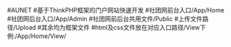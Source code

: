 #AUNET
#基于ThinkPHP框架的门户网站快速开发
#社团网前台入口/App/Home
#社团网后台入口/App/Admin
#社团网前后台共用文件/Public
#上传文件路径/Upload
#其余均为框架文件
#html及css文件放在对应入口路径/View下 例:/App/Home/View/